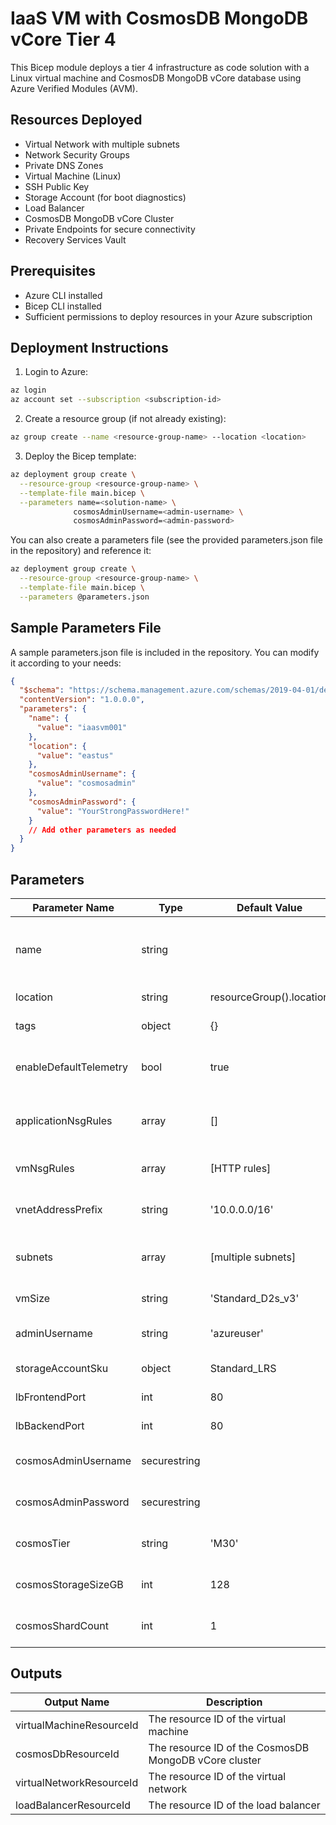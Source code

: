 # IaaS VM with CosmosDB MongoDB vCore Tier 4

This Bicep module deploys a tier 4 infrastructure as code solution with a Linux virtual machine and CosmosDB MongoDB vCore database using Azure Verified Modules (AVM).

## Resources Deployed

- Virtual Network with multiple subnets
- Network Security Groups
- Private DNS Zones
- Virtual Machine (Linux)
- SSH Public Key
- Storage Account (for boot diagnostics)
- Load Balancer
- CosmosDB MongoDB vCore Cluster
- Private Endpoints for secure connectivity
- Recovery Services Vault

## Prerequisites

- Azure CLI installed
- Bicep CLI installed
- Sufficient permissions to deploy resources in your Azure subscription

## Deployment Instructions

1. Login to Azure:

```bash
az login
az account set --subscription <subscription-id>
```

2. Create a resource group (if not already existing):

```bash
az group create --name <resource-group-name> --location <location>
```

3. Deploy the Bicep template:

```bash
az deployment group create \
  --resource-group <resource-group-name> \
  --template-file main.bicep \
  --parameters name=<solution-name> \
              cosmosAdminUsername=<admin-username> \
              cosmosAdminPassword=<admin-password>
```

You can also create a parameters file (see the provided parameters.json file in the repository) and reference it:

```bash
az deployment group create \
  --resource-group <resource-group-name> \
  --template-file main.bicep \
  --parameters @parameters.json
```

## Sample Parameters File

A sample parameters.json file is included in the repository. You can modify it according to your needs:

```json
{
  "$schema": "https://schema.management.azure.com/schemas/2019-04-01/deploymentParameters.json#",
  "contentVersion": "1.0.0.0",
  "parameters": {
    "name": {
      "value": "iaasvm001"
    },
    "location": {
      "value": "eastus"
    },
    "cosmosAdminUsername": {
      "value": "cosmosadmin"
    },
    "cosmosAdminPassword": {
      "value": "YourStrongPasswordHere!"
    }
    // Add other parameters as needed
  }
}
```

## Parameters

| Parameter Name | Type | Default Value | Description |
|----------------|------|---------------|-------------|
| name | string | | Name of the solution which is used to generate unique resource names |
| location | string | resourceGroup().location | Location for all resources |
| tags | object | {} | Tags for all resources |
| enableDefaultTelemetry | bool | true | Enable telemetry via the Customer Usage Attribution ID (GUID) |
| applicationNsgRules | array | [] | Network security group rules for the ApplicationSubnet |
| vmNsgRules | array | [HTTP rules] | Network security group rules for the VM |
| vnetAddressPrefix | string | '10.0.0.0/16' | Address prefix for the virtual network |
| subnets | array | [multiple subnets] | Subnet configuration for the virtual network |
| vmSize | string | 'Standard_D2s_v3' | Size of the virtual machine |
| adminUsername | string | 'azureuser' | Admin username for the virtual machine |
| storageAccountSku | object | Standard_LRS | Storage account SKU |
| lbFrontendPort | int | 80 | Load balancer frontend port |
| lbBackendPort | int | 80 | Load balancer backend port |
| cosmosAdminUsername | securestring | | CosmosDB MongoDB vCore username |
| cosmosAdminPassword | securestring | | CosmosDB MongoDB vCore password |
| cosmosTier | string | 'M30' | CosmosDB MongoDB vCore tier |
| cosmosStorageSizeGB | int | 128 | CosmosDB MongoDB vCore storage size in GB |
| cosmosShardCount | int | 1 | CosmosDB MongoDB vCore shard count |

## Outputs

| Output Name | Description |
|-------------|-------------|
| virtualMachineResourceId | The resource ID of the virtual machine |
| cosmosDbResourceId | The resource ID of the CosmosDB MongoDB vCore cluster |
| virtualNetworkResourceId | The resource ID of the virtual network |
| loadBalancerResourceId | The resource ID of the load balancer |
